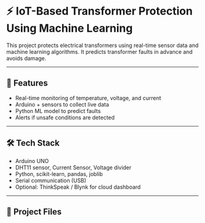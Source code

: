 # ⚡ IoT-Based Transformer Protection Using Machine Learning

This project protects electrical transformers using real-time sensor data and machine learning algorithms. It predicts transformer faults in advance and avoids damage.

---

## 🚀 Features

- Real-time monitoring of temperature, voltage, and current
- Arduino + sensors to collect live data
- Python ML model to predict faults
- Alerts if unsafe conditions are detected

---

## 🛠 Tech Stack

- Arduino UNO
- DHT11 sensor, Current Sensor, Voltage divider
- Python, scikit-learn, pandas, joblib
- Serial communication (USB)
- Optional: ThinkSpeak / Blynk for cloud dashboard

---

## 📁 Project Files
